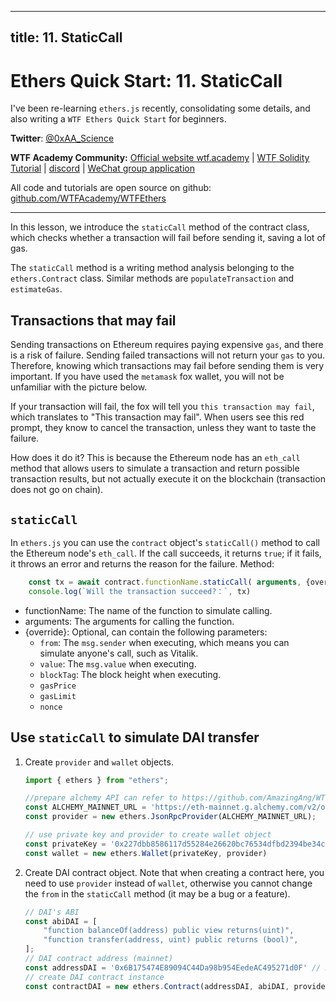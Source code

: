 
---
title: 11. StaticCall
---

# Ethers Quick Start: 11. StaticCall

I've been re-learning `ethers.js` recently, consolidating some details, and also writing a `WTF Ethers Quick Start` for beginners.

**Twitter**: [@0xAA_Science](https://twitter.com/0xAA_Science)

**WTF Academy Community:** [Official website wtf.academy](https://wtf.academy) | [WTF Solidity Tutorial](https://github.com/AmazingAng/WTFSolidity) | [discord](https://discord.gg/5akcruXrsk) | [WeChat group application](https://docs.google.com/forms/d/e/1FAIpQLSe4KGT8Sh6sJ7hedQRuIYirOoZK_85miz3dw7vA1-YjodgJ-A/viewform?usp=sf_link)

All code and tutorials are open source on github: [github.com/WTFAcademy/WTFEthers](https://github.com/WTFAcademy/WTFEthers)

-----

In this lesson, we introduce the `staticCall` method of the contract class, which checks whether a transaction will fail before sending it, saving a lot of gas.

The `staticCall` method is a writing method analysis belonging to the ```ethers.Contract``` class. Similar methods are `populateTransaction` and `estimateGas`.

## Transactions that may fail

Sending transactions on Ethereum requires paying expensive `gas`, and there is a risk of failure. Sending failed transactions will not return your `gas` to you. Therefore, knowing which transactions may fail before sending them is very important. If you have used the `metamask` fox wallet, you will not be unfamiliar with the picture below.

If your transaction will fail, the fox will tell you `this transaction may fail`, which translates to "This transaction may fail". When users see this red prompt, they know to cancel the transaction, unless they want to taste the failure.

How does it do it? This is because the Ethereum node has an `eth_call` method that allows users to simulate a transaction and return possible transaction results, but not actually execute it on the blockchain (transaction does not go on chain).

## `staticCall`

In `ethers.js` you can use the `contract` object's `staticCall()` method to call the Ethereum node's `eth_call`. If the call succeeds, it returns `true`; if it fails, it throws an error and returns the reason for the failure. Method:

```js
    const tx = await contract.functionName.staticCall( arguments, {override})
    console.log(`Will the transaction succeed?：`, tx)
```

- functionName: The name of the function to simulate calling.
- arguments: The arguments for calling the function.
- {override}: Optional, can contain the following parameters:
    - `from`: The `msg.sender` when executing, which means you can simulate anyone's call, such as Vitalik.
    - `value`: The `msg.value` when executing.
    - `blockTag`: The block height when executing.
    - `gasPrice`
    - `gasLimit`
    - `nonce`

## Use `staticCall` to simulate DAI transfer

1. Create `provider` and `wallet` objects.
    ```js
    import { ethers } from "ethers";

    //prepare alchemy API can refer to https://github.com/AmazingAng/WTFSolidity/blob/main/Topics/Tools/TOOL04_Alchemy/readme.md 
    const ALCHEMY_MAINNET_URL = 'https://eth-mainnet.g.alchemy.com/v2/oKmOQKbneVkxgHZfibs-iFhIlIAl6HDN';
    const provider = new ethers.JsonRpcProvider(ALCHEMY_MAINNET_URL);

    // use private key and provider to create wallet object
    const privateKey = '0x227dbb8586117d55284e26620bc76534dfbd2394be34cf4a09cb775d593b6f2b'
    const wallet = new ethers.Wallet(privateKey, provider)
    ```

2. Create DAI contract object. Note that when creating a contract here, you need to use `provider` instead of `wallet`, otherwise you cannot change the `from` in the `staticCall` method (it may be a bug or a feature).

    ```js
    // DAI's ABI
    const abiDAI = [
        "function balanceOf(address) public view returns(uint)",
        "function transfer(address, uint) public returns (bool)",
    ];
    // DAI contract address (mainnet)
    const addressDAI = '0x6B175474E89094C44Da98b954EedeAC495271d0F' // DAI Contract
    // create DAI contract instance
    const contractDAI = new ethers.Contract(addressDAI, abiDAI, provider)
    ```


